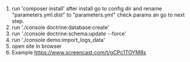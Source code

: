 1) run 'composer install' after install go to config dir and rename "parameters.yml.dist" to "parameters.yml" check params an go to next step. 
2) run './console  doctrine:database:create'
3) run './console doctrine:schema:update --force'
4) run './console demo:import_logs_data'
5) open site in browser
6) Example https://www.screencast.com/t/gCPc1TOYM8s